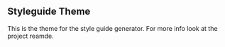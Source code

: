 ## Styleguide Theme

This is the theme for the style guide generator. For more info look at the project reamde.
